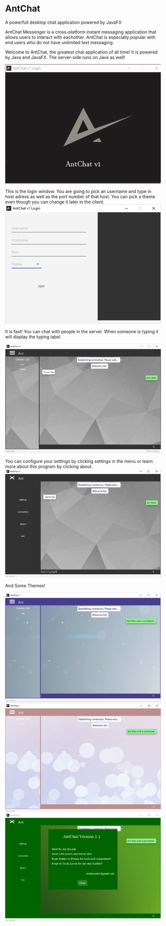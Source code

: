 # AntChat
A powerfull desktop chat application powered by JavaFX


AntChat Messenger is a cross-platform instant messaging application that allows users to interact with eachother. AntChat is especially popular with end users who do not have unlimited text messaging.

Welcome to AntChat, the greatest chat application of all time!
It is powered by Java and JavaFX. The server-side runs on Java as well!

![alt text](https://github.com/Exercon/AntChat/blob/master/screenshots/antchatlogo.png)










This is the login window. You are going to pick an username and type in host adress as well as the port number of that host. You can pick a theme even though you can change it later in the client.
![alt text](https://github.com/Exercon/AntChat/blob/master/screenshots/antchatlogin.png)











It is fast! You can chat with people in the server. When someone is typing it will display the typing label.

![alt text](https://github.com/Exercon/AntChat/blob/master/screenshots/clientmain.png)












You can configure your settings by clicking settings in the menu or learn more about this program by clicking about.
![alt text](https://github.com/Exercon/AntChat/blob/master/screenshots/antclientbar.png)










And Some Themes!

![alt text](https://github.com/Exercon/AntChat/blob/master/screenshots/theme1.png)
![alt text](https://github.com/Exercon/AntChat/blob/master/screenshots/theme2.png)
![alt text](https://github.com/Exercon/AntChat/blob/master/screenshots/theme3.png)
